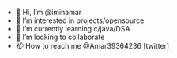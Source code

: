 - 👋 Hi, I’m @iminamar
- 👀 I’m interested in projects/opensource
- 🌱 I’m currently learning c/java/DSA
- 💞️ I’m looking to collaborate
- 📫 How to reach me @Amar39364236 [twitter]

